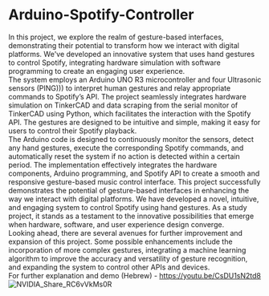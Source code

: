 # Arduino-Spotify-Controller
In this project, we explore the realm of gesture-based interfaces, demonstrating their potential to
transform how we interact with digital platforms. We've developed an innovative system that uses hand
gestures to control Spotify, integrating hardware simulation with software programming to create an
engaging user experience.  
The system employs an Arduino UNO R3 microcontroller and four Ultrasonic sensors (PING))) to interpret
human gestures and relay appropriate commands to Spotify’s API. The project seamlessly integrates
hardware simulation on TinkerCAD and data scraping from the serial monitor of TinkerCAD using Python,
which facilitates the interaction with the Spotify API. The gestures are designed to be intuitive and
simple, making it easy for users to control their Spotify playback.  
The Arduino code is designed to continuously monitor the sensors, detect any hand gestures, execute
the corresponding Spotify commands, and automatically reset the system if no action is detected within
a certain period. The implementation effectively integrates the hardware components, Arduino
programming, and Spotify API to create a smooth and responsive gesture-based music control interface.
This project successfully demonstrates the potential of gesture-based interfaces in enhancing the way we
interact with digital platforms. We have developed a novel, intuitive, and engaging system to control
Spotify using hand gestures. As a study project, it stands as a testament to the innovative possibilities
that emerge when hardware, software, and user experience design converge.  
Looking ahead, there are several avenues for further improvement and expansion of this project. Some
possible enhancements include the incorporation of more complex gestures, integrating a machine
learning algorithm to improve the accuracy and versatility of gesture recognition, and expanding the
system to control other APIs and devices.   
For further explanation and demo (Hebrew) - https://youtu.be/CsDU1sN2td8
![NVIDIA_Share_RC6vVkMs0R](https://github.com/user-attachments/assets/6b56bd8a-1534-4a41-9259-ce53f0cafb1b)
